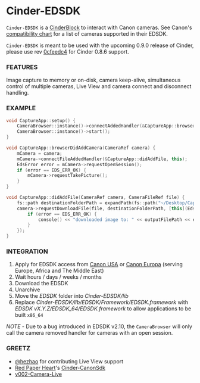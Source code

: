 # Cinder-EDSDK
`Cinder-EDSDK` is a [CinderBlock](http://libcinder.org/docs/welcome/CinderBlocks.html) to interact with Canon cameras. See Canon's [compatibility chart](http://www.usa.canon.com/cusa/consumer/standard_display/sdk_homepage#SDKQ7) for a list of cameras supported in their EDSDK.

`Cinder-EDSDK` is meant to  be used with the upcoming 0.9.0 release of Cinder, please use rev [0cfeedc4](https://github.com/pizthewiz/Cinder-EDSDK/commit/0cfeedc4aa0d3dc97c3c4208b0f7a973c188677c) for Cinder 0.8.6 support.

### FEATURES
Image capture to memory or on-disk, camera keep-alive, simultaneous control of multiple cameras, Live View and camera connect and disconnect handling.

### EXAMPLE
```C++
void CaptureApp::setup() {
    CameraBrowser::instance()->connectAddedHandler(&CaptureApp::browserDidAddCamera, this);
    CameraBrowser::instance()->start();
}

void CaptureApp::browserDidAddCamera(CameraRef camera) {
    mCamera = camera;
    mCamera->connectFileAddedHandler(&CaptureApp::didAddFile, this);
    EdsError error = mCamera->requestOpenSession();
    if (error == EDS_ERR_OK) {
        mCamera->requestTakePicture();
    }
}

void CaptureApp::didAddFile(CameraRef camera, CameraFileRef file) {
    fs::path destinationFolderPath = expandPath(fs::path("~/Desktop/Captures"));
    camera->requestDownloadFile(file, destinationFolderPath, [this](EdsError error, fs::path outputFilePath) {
        if (error == EDS_ERR_OK) {
            console() << "downloaded image to: " << outputFilePath << endl;
        }
    });
}
```

### INTEGRATION
1. Apply for EDSDK access from [Canon USA](http://www.usa.canon.com/cusa/consumer/standard_display/sdk_homepage) or [Canon Europa](https://www.didp.canon-europa.com) (serving Europe, Africa and The Middle East)
1. Wait hours / days / weeks / months
1. Download the EDSDK
1. Unarchive
1. Move the _EDSDK_ folder into _Cinder-EDSDK/lib_
1. Replace _Cinder-EDSDK/lib/EDSDK/Framework/EDSDK.framework_ with _EDSDK vX.Y.Z/EDSDK_64/EDSDK.framework_ to allow applications to be built `x86_64`

*NOTE* - Due to a bug introduced in EDSDK v2.10, the `CameraBrowser` will only call the camera removed handler for cameras with an open session.

### GREETZ
- [@hezhao](https://github.com/hezhao) for contributing Live View support
- [Red Paper Heart](http://www.redpaperheart.com)'s [Cinder-CanonSdk](https://github.com/redpaperheart/Cinder-CanonSdk)
- [v002-Camera-Live](https://github.com/v002/v002-Camera-Live)
